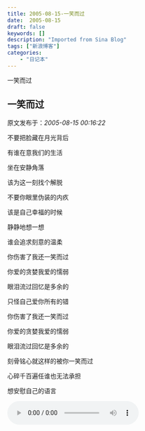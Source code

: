 ```yaml
---
title: 2005-08-15-一笑而过
date:  2005-08-15
draft: false
keywords: []
description: "Imported from Sina Blog"
tags: ["新浪博客"]
categories: 
    - "日记本"
---
```

一笑而过
## 一笑而过

 原文发布于：*2005-08-15 00:16:22*

不要把脸藏在月光背后

有谁在意我们的生活

坐在安静角落

该为这一刻找个解脱

不要你眼里伪装的内疚

该是自己幸福的时候

静静地想一想

谁会追求刻意的温柔

你伤害了我还一笑而过

你爱的贪婪我爱的懦弱

眼泪流过回忆是多余的

只怪自己爱你所有的错

你伤害了我还一笑而过

你爱的贪婪我爱的懦弱

眼泪流过回忆是多余的

刻骨铭心就这样的被你一笑而过

心碎千百遍任谁也无法承担

想安慰自己的语言

![一笑而过](http&#58;//play.5308.com/newmusictt90/music_tt9006/0575/368697.wma)


